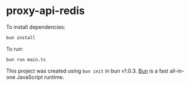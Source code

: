 # proxy-api-redis

To install dependencies:

```bash
bun install
```

To run:

```bash
bun run main.ts
```

This project was created using `bun init` in bun v1.0.3. [Bun](https://bun.sh) is a fast all-in-one JavaScript runtime.

